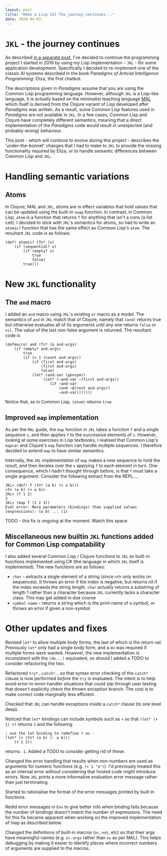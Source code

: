 ```yaml
---
layout: post
title: "Make a Lisp [6] The journey continues..."
date: 2020-04-03
---
```


# `JKL` - the journey continues

As described [in a separate post](https://www.non-kinetic-effects.co.uk/blog/2020/04/14/AI-Projects-Eliza), I've decided to continue the programming project I started in 2019 by using my Lisp implementation - `JKL` - for some application development. Specifically I decided to re-implement one of the classic AI systems described in the book *Paradigms of Articial Intelligence Programming*: Eliza, the first chatbot.

The descriptions given in *Paradigms* assume that you are using the Common Lisp programming language. However, although `JKL` is a Lisp-like language, it is actually based on the minimalist teaching language [MAL](https://github.com/kanaka/mal/blob/master/process/guide.md) which itself is derived from the Clojure variant of Lisp developed after *Paradigms* was written. As a result, some Common Lisp features used in *Paradigms* are not available in `JKL`. In a few cases, Common Lisp and Clojure have completely different semantics, meaning that a direct implementation of the *Paradigms* code would result in unexpected (and probably wrong) behaviour.

This post - which will continue to evolve during this project - describes the 'under-the-bonnet' changes that I had to make to `JKL` to provide the missing functionality required by Eliza, or to handle semantic differences between Common Lisp and `JKL`.

# Handling semantic variations

## Atoms

In Clojure, MAL and `JKL`, atoms are in effect variables that hold values that can be updated using the built-in `swap` function. In contrast, in Common Lisp, `atom` is a function that returns `T` for anything that isn't a cons (a list cell). I decided to stick with `JKL`'s semantics for atoms, so had to write an `atomic?` function that has the same effect as Common Lisp's `atom`. The resultant `JKL` code is as follows:
```
(def! atomic? (fn* (x)
	(if (sequential? x)
		(if (empty? x)
			true
			false)
		true)))
```

# New `JKL` functionality

## The `and` macro

I added an `and` macro using `JKL`'s existing `or` macro as a model. The semantics of `and` in `JKL` match that of Clojure, namely that `(and)` returns true but otherwise evaluates all of its arguments until any one returns `false` or `nil`. The value of the last non-false argument is returned. The resultant code is
```
(defmacro! and (fn* (& and-args)
	(if (empty? and-args)
		true
		(if (= 1 (count and-args))
			(if (first and-args)
				(first and-args)
				false)
			(let* (and-var (gensym))
				`(let* (~and-var ~(first and-args))
					(if ~and-var
						(and ~@(rest and-args))
						~and-var)))))))
```
Notice that, as in Common Lisp, `(atom)` returns `true`.

## Improved `map` implementation

As per the `MAL` guide, the `map` function in `JKL` takes a function `f` and a single sequence `s`, and then applies `f` to the successive elements of `s`. However, looking at some exercises in Lisp textbooks, I realised that Common Lisp's `mapcar` and Clojure's `map` function can handle multiple sequences. I therefore decided to extend `map` to have similar semantics.

Internally, the `JKL` implementation of `map` makes a new sequence to hold the result, and then iterates over the `s` applying `f` to each element in turn. One consequence, which I hadn't thought  through before, is that `f` must take a single argument. Consider the following extract from the REPL....

```
JKL> (def! f (fn* (a b) (+ a b)))
<fn (a b) (+ a b)>
JKL> (f 1 2)
3
JKL> (map f (1 2 3))
Eval error: More parameters (bindings) than supplied values (expressions): (a b) ... (1)
```
TODO - this fix is ongoing at the moment. Watch this space.

## Miscellaneous new builtin `JKL` functions added for Common Lisp compatability

I also added several Common Lisp / Clojure functions to `JKL` as built-in functions implemented using C# (the language in which `JKL` itself is implemented). The new functions are as follows:  

* `char` - extracts a single element of a string (since `nth` only works on sequences). It throws an error if the index is negative, but returns nil if the index exceeds the string length. `char` actually returns a substring of length 1 rather than a character because `JKL` currently lacks a character class. This may get added in due course
* `symbol-name` - returns a string which is the print-name of a symbol, or throws an error if given a non-symbol

# Other updates and fixes

Revised `let*` to allow multiple body forms, the last of which is the return val. Previously `let*` only had a single body form, and a `do` was required if multiple forms were wanted. However, the new implementation is inconsistent with the `(do...)` equivalent, so should I added a TODO to consider refactoring the two.

Refactored `try*`...`catch*`... so that syntax error checking of the `catch*` clause is now performed *before* the `try` is evaluated. The intent is to help avoid error-in-error-handler situations that could slip through user testing that doesn't explicitly check the thrown exception branch. The cost is to make correct code marginally less efficient.

Checked that `JKL` can handle exceptions inside a `catch*` clause (to one level deep).

Noticed that `let*` bindings can include symbols such as `+` so that `(let* (+ 1) +)` returns `1` and the following
```
; use the let binding to redefine + as -
(let* (+ (fn* (a b) (- a b)))
    (+ 1 2))
```
returns `-1`. Added a TODO to consider getting rid of these.

Changed the error handling that results when non-numbers are used as arguments for numeric functions (e.g. `(+ 1 "a")`). I'd previously treated this as an internal error without considering that hosted code might introduce errors. Now `JKL` prints a more informative evaluation error message rather than just terminating.

Started to rationalise the format of the error messages printed by built in functions.

Redid error messages in `Env` to give better info when binding fails because the number of bindings doesn't match the number of expressions. The need for this fix became apparent when working on the improved implementation of map as described below.

Changed the definitions of built-in macros (`or`, `not`, etc) so that their args have meaningful names (e.g. `or-args` rather than `xs` as per MAL). This helps debugging by making it easier to identify places where incorrect numbers of arguments are supplied to the macros.


